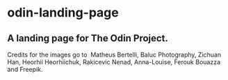 # odin-landing-page
## A landing page for The Odin Project.
Credits for the images go to  Matheus Bertelli, Baluc Photography,
Zichuan Han, Heorhii Heorhiichuk, Rakicevic Nenad, Anna-Louise, 
Ferouk Bouazza and Freepik.

